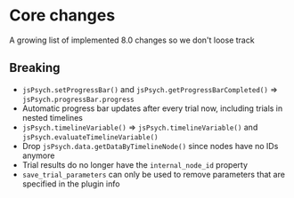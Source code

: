 # Core changes

A growing list of implemented 8.0 changes so we don't loose track

## Breaking

- `jsPsych.setProgressBar()` and `jsPsych.getProgressBarCompleted()` => `jsPsych.progressBar.progress`
- Automatic progress bar updates after every trial now, including trials in nested timelines
- `jsPsych.timelineVariable()` => `jsPsych.timelineVariable()` and `jsPsych.evaluateTimelineVariable()`
- Drop `jsPsych.data.getDataByTimelineNode()` since nodes have no IDs anymore
- Trial results do no longer have the `internal_node_id` property
- `save_trial_parameters` can only be used to remove parameters that are specified in the plugin info

